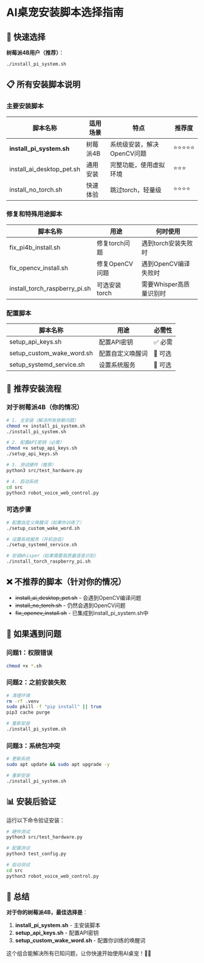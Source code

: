 # AI桌宠安装脚本选择指南

## 🎯 快速选择

**树莓派4B用户（推荐）**：
```bash
./install_pi_system.sh
```

## 📋 所有安装脚本说明

### 主要安装脚本

| 脚本名称 | 适用场景 | 特点 | 推荐度 |
|---------|----------|------|--------|
| **install_pi_system.sh** | 树莓派4B | 系统级安装，解决OpenCV问题 | ⭐⭐⭐⭐⭐ |
| install_ai_desktop_pet.sh | 通用安装 | 完整功能，使用虚拟环境 | ⭐⭐⭐ |
| install_no_torch.sh | 快速体验 | 跳过torch，轻量级 | ⭐⭐⭐⭐ |

### 修复和特殊用途脚本

| 脚本名称 | 用途 | 何时使用 |
|---------|------|----------|
| fix_pi4b_install.sh | 修复torch问题 | 遇到torch安装失败时 |
| fix_opencv_install.sh | 修复OpenCV问题 | 遇到OpenCV编译失败时 |
| install_torch_raspberry_pi.sh | 可选安装torch | 需要Whisper高质量识别时 |

### 配置脚本

| 脚本名称 | 用途 | 必需性 |
|---------|------|--------|
| setup_api_keys.sh | 配置API密钥 | ✅ 必需 |
| setup_custom_wake_word.sh | 配置自定义唤醒词 | 🔄 可选 |
| setup_systemd_service.sh | 设置系统服务 | 🔄 可选 |

## 🚀 推荐安装流程

### 对于树莓派4B（你的情况）

```bash
# 1. 主安装（解决所有依赖问题）
chmod +x install_pi_system.sh
./install_pi_system.sh

# 2. 配置API密钥（必需）
chmod +x setup_api_keys.sh
./setup_api_keys.sh

# 3. 测试硬件（推荐）
python3 src/test_hardware.py

# 4. 启动系统
cd src
python3 robot_voice_web_control.py
```

### 可选步骤

```bash
# 配置自定义唤醒词（如果你训练了）
./setup_custom_wake_word.sh

# 设置系统服务（开机自启）
./setup_systemd_service.sh

# 安装Whisper（如果需要高质量语音识别）
./install_torch_raspberry_pi.sh
```

## ❌ 不推荐的脚本（针对你的情况）

- ~~install_ai_desktop_pet.sh~~ - 会遇到OpenCV编译问题
- ~~install_no_torch.sh~~ - 仍然会遇到OpenCV问题
- ~~fix_opencv_install.sh~~ - 已集成到install_pi_system.sh中

## 🔧 如果遇到问题

### 问题1：权限错误
```bash
chmod +x *.sh
```

### 问题2：之前安装失败
```bash
# 清理环境
rm -rf .venv
sudo pkill -f "pip install" || true
pip3 cache purge

# 重新安装
./install_pi_system.sh
```

### 问题3：系统包冲突
```bash
# 更新系统
sudo apt update && sudo apt upgrade -y

# 重新安装
./install_pi_system.sh
```

## 📊 安装后验证

运行以下命令验证安装：

```bash
# 硬件测试
python3 src/test_hardware.py

# 配置测试
python3 test_config.py

# 启动测试
cd src
python3 robot_voice_web_control.py
```

## 🎯 总结

**对于你的树莓派4B，最佳选择是**：

1. **install_pi_system.sh** - 主安装脚本
2. **setup_api_keys.sh** - 配置API密钥
3. **setup_custom_wake_word.sh** - 配置你训练的唤醒词

这个组合能解决所有已知问题，让你快速开始使用AI桌宠！🤖✨